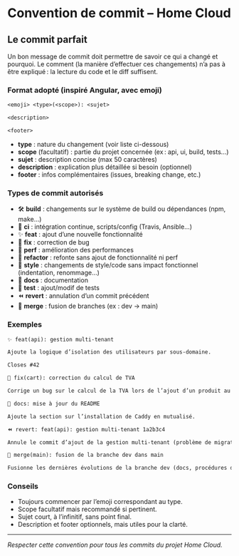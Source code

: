 # Convention de commit – Home Cloud

## Le commit parfait

Un bon message de commit doit permettre de savoir ce qui a changé et pourquoi. Le comment (la manière d’effectuer ces changements) n’a pas à être expliqué : la lecture du code et le diff suffisent.

### Format adopté (inspiré Angular, avec emoji)

```txt
<emoji> <type>(<scope>): <sujet>

<description>

<footer>
```

- **type** : nature du changement (voir liste ci-dessous)
- **scope** (facultatif) : partie du projet concernée (ex : api, ui, build, tests…)
- **sujet** : description concise (max 50 caractères)
- **description** : explication plus détaillée si besoin (optionnel)
- **footer** : infos complémentaires (issues, breaking change, etc.)

### Types de commit autorisés

- 🛠️ **build** : changements sur le système de build ou dépendances (npm, make…)
- 🤖 **ci** : intégration continue, scripts/config (Travis, Ansible…)
- ✨ **feat** : ajout d’une nouvelle fonctionnalité
- 🐛 **fix** : correction de bug
- 🚀 **perf** : amélioration des performances
- 🧹 **refactor** : refonte sans ajout de fonctionnalité ni perf
- 🎨 **style** : changements de style/code sans impact fonctionnel (indentation, renommage…)
- 📝 **docs** : documentation
- 🧪 **test** : ajout/modif de tests
- ⏪ **revert** : annulation d’un commit précédent
- 🔀 **merge** : fusion de branches (ex : dev → main)

### Exemples

```txt
✨ feat(api): gestion multi-tenant

Ajoute la logique d’isolation des utilisateurs par sous-domaine.

Closes #42
```

```txt
🐛 fix(cart): correction du calcul de TVA

Corrige un bug sur le calcul de la TVA lors de l’ajout d’un produit au panier.
```

```txt
📝 docs: mise à jour du README

Ajoute la section sur l’installation de Caddy en mutualisé.
```

```txt
⏪ revert: feat(api): gestion multi-tenant 1a2b3c4

Annule le commit d’ajout de la gestion multi-tenant (problème de migration).
```

```txt
🔀 merge(main): fusion de la branche dev dans main

Fusionne les dernières évolutions de la branche dev (docs, procédures d’intégration, TODO, corrections de format) dans la branche principale main.
```

### Conseils

- Toujours commencer par l’emoji correspondant au type.
- Scope facultatif mais recommandé si pertinent.
- Sujet court, à l’infinitif, sans point final.
- Description et footer optionnels, mais utiles pour la clarté.

---

*Respecter cette convention pour tous les commits du projet Home Cloud.*
